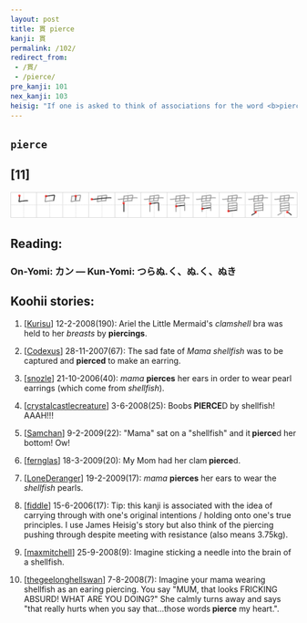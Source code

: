 ```yaml
---
layout: post
title: 貫 pierce
kanji: 貫
permalink: /102/
redirect_from:
 - /貫/
 - /pierce/
pre_kanji: 101
nex_kanji: 103
heisig: "If one is asked to think of associations for the word <b>pierce</b>, among the first to come to mind is that of <b>piercing</b> one's ears to hold earrings, a quite primitive form of self-mutilation that has survived into the 21st century. The kanji here is read, top to bottom: <i>mama</i> . . . <i>oyster</i>. All you need to do is imagine <b>piercing</b> an ear so that it can hold a mother-of-pearl (actually, a <i>mama</i>-of-pearl) you have just wrested from an <i>oyster</i>."
---
```


## `pierce`

## [11]

<div class="stroke"><img src="../images/E8B2AB.png" /></div>

## Reading:

### On-Yomi: カン &mdash; Kun-Yomi: つらぬ.く、ぬ.く、ぬき

## Koohii stories:

1) [<a href="http://kanji.koohii.com/profile/Kurisu">Kurisu</a>] 12-2-2008(190): Ariel the Little Mermaid&#039;s <em>clamshell</em> bra was held to her <em>breasts</em> by <strong>piercings</strong>. 

2) [<a href="http://kanji.koohii.com/profile/Codexus">Codexus</a>] 28-11-2007(67): The sad fate of <em>Mama</em> <em>shellfish</em> was to be captured and <strong>pierced</strong> to make an earring. 

3) [<a href="http://kanji.koohii.com/profile/snozle">snozle</a>] 21-10-2006(40): <em>mama</em> <strong>pierces</strong> her ears in order to wear pearl earrings (which come from <em>shellfish</em>). 

4) [<a href="http://kanji.koohii.com/profile/crystalcastlecreature">crystalcastlecreature</a>] 3-6-2008(25): Boobs<strong> PIERCE</strong>D by shellfish! AAAH!!! 

5) [<a href="http://kanji.koohii.com/profile/Samchan">Samchan</a>] 9-2-2009(22): &quot;Mama&quot; sat on a &quot;shellfish&quot; and it<strong> pierce</strong>d her bottom! Ow! 

6) [<a href="http://kanji.koohii.com/profile/fernglas">fernglas</a>] 18-3-2009(20): My Mom had her clam<strong> pierce</strong>d. 

7) [<a href="http://kanji.koohii.com/profile/LoneDeranger">LoneDeranger</a>] 19-2-2009(17): <em>mama</em> <strong>pierces</strong> her ears to wear the <em>shellfish</em> pearls. 

8) [<a href="http://kanji.koohii.com/profile/fiddle">fiddle</a>] 15-6-2006(17): Tip: this kanji is associated with the idea of carrying through with one&#039;s original intentions / holding onto one&#039;s true principles. I use James Heisig&#039;s story but also think of the piercing pushing through despite meeting with resistance (also means 3.75kg). 

9) [<a href="http://kanji.koohii.com/profile/maxmitchell">maxmitchell</a>] 25-9-2008(9): Imagine sticking a needle into the brain of a shellfish. 

10) [<a href="http://kanji.koohii.com/profile/thegeelonghellswan">thegeelonghellswan</a>] 7-8-2008(7): Imagine your mama wearing shellfish as an earing piercing. You say &quot;MUM, that looks FRICKING ABSURD! WHAT ARE YOU DOING?&quot; She calmly turns away and says &quot;that really hurts when you say that...those words<strong> pierce</strong> my heart.&quot;. 
